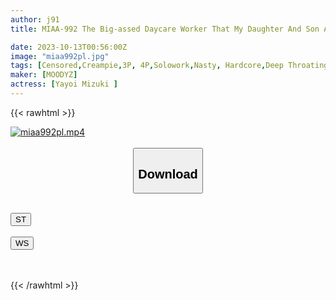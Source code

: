 ```yaml
---
author: j91
title: MIAA-992 The Big-assed Daycare Worker That My Daughter And Son Attend Gathers Together Moms And Fathers Who Are Bored And Are Friends With Fathers.Mizuki Yayoi Is A Naughty Meat Urinal Who Lets Her Cum Over And Over Until She Cums.

date: 2023-10-13T00:56:00Z
image: "miaa992pl.jpg"
tags: [Censored,Creampie,3P, 4P,Solowork,Nasty, Hardcore,Deep Throating,Huge Butt	]
maker: [MOODYZ]
actress: [Yayoi Mizuki ]
---
```



{{< rawhtml >}}

<div class="video" data-videoid="287lMYrg8gHZZBP">
    <a href="javascript:;">
        <img src="https://my.j91.asia/posts/miaa992pl/miaa992pl.jpg" width="WIDTH" height="HEIGHT" alt="miaa992pl.mp4" loading="lazy">
    </a>
</div>

<script type="text/javascript" src="https://j91.asia/asset/on-demand-st.js"></script>

<br>
  <link rel="stylesheet" href="https://j91.asia/asset/bs5.css">
  
  <center>
  <button class="btn btn-primary" type="button" data-bs-toggle="collapse" data-bs-target=".multi-collapse" aria-expanded="false" aria-controls="multiCollapseExample1 multiCollapseExample2"><h2>Download</h2></button></center>
</p>
<div class="row">
  <div class="col">
    <div class="collapse multi-collapse" id="multiCollapseExample1">
      <div class="card card-body">
	      	      <br>
<div class="buttons">  
<a href="https://streamtape.to/v/287lMYrg8gHZZBP"><button class="btn-hover color-3"><i class="fa fa-download"></i> ST</button></a></div>
    </div>
  </div>
</div>
  <div class="col">
    <div class="collapse multi-collapse" id="multiCollapseExample2">
      <div class="card card-body">
	      <br>
<div class="buttons">
    <a href="https://wolfstream.tv/2fgnwpf4ggjg"><button class="btn-hover color-9"><i class="fa fa-download"></i> WS</button></a></div>
<br><br>
      </div>
    </div>
  </div>
</div>

{{< /rawhtml >}}

